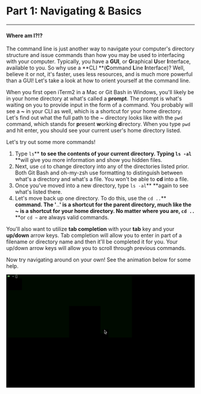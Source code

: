 # Part 1: Navigating & Basics

---

#### Where am I?!?

The command line is just another way to navigate your computer's directory structure and issue commands than how you may be used to interfacing with your computer. Typically, you have a **GUI**, or **G**raphical **U**ser **I**nterface, available to you. So why use a **CLI **\(**C**ommand **L**ine **I**nterface\)? Well, believe it or not, it's faster, uses less resources, and is much more powerful than a GUI! Let's take a look at how to orient yourself at the command line.

When you first open iTerm2 in a Mac or Git Bash in Windows, you'll likely be in your home directory at what's called a **prompt**. The prompt is what's waiting on you to provide input in the form of a command. You probably will see a **~** in your CLI as well, which is a shortcut for your home directory. Let's find out what the full path to the ~ directory looks like with the `pwd` command, which stands for **p**resent **w**orking **d**irectory. When you type `pwd` and hit enter, you should see your current user's home directory listed.

Let's try out some more commands!

1. Type `ls`** **to see the contents of your current directory. Typing `ls -al`** **will give you more information and show you hidden files.
2. Next, use `cd` to change directory into any of the directories listed prior. Both Git Bash and oh-my-zsh use formatting to distinguish between what's a directory and what's a file. You won't be able to **cd** into a file.
3. Once you've moved into a new directory, type `ls -al`** **again to see what's listed there.
4. Let's move back up one directory. To do this, use the `cd ..`** **command. The '**..**' is a shortcut for the parent directory, much like the **~** is a shortcut for your home directory. No matter where you are, `cd ..`** **or `cd ~` are always valid commands.

You'll also want to utilize **tab completion** with your **tab** key and your **up/down** arrow keys. Tab completion will allow you to enter in part of a filename or directory name and then it'll be completed it for you. Your up/down arrow keys will allow you to scroll through previous commands.

Now try navigating around on your own! See the animation below for some help.

![](/assets/CLI01.gif)

